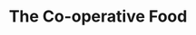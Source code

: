 ---
title: "The Co-operative Food"
url: /haywards-heath/the-co-operative-food/
shop: convenience
---